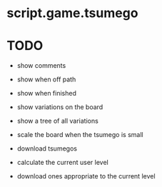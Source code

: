# script.game.tsumego


# TODO
* show comments
* show when off path
* show when finished
* show variations on the board
* show a tree of all variations

* scale the board when the tsumego is small

* download tsumegos
* calculate the current user level
* download ones appropriate to the current level

